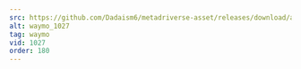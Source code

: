 ```yaml
---
src: https://github.com/Dadaism6/metadriverse-asset/releases/download/assetsv1.0.3/waymo_1027.mp4
alt: waymo_1027
tag: waymo
vid: 1027
order: 180
---
```

